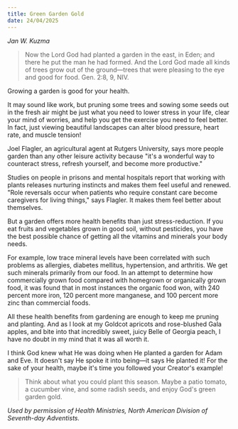 ```yaml
---
title: Green Garden Gold
date: 24/04/2025
---
```


_Jan W. Kuzma_

> <p></p>
> Now the Lord God had planted a garden in the east, in Eden; and there he put the man he had formed. And the Lord God made all kinds of trees grow out of the ground—trees that were pleasing to the eye and good for food. Gen. 2:8, 9, NIV.

Growing a garden is good for your health.

It may sound like work, but pruning some trees and sowing some seeds out in the fresh air might be just what you need to lower stress in your life, clear your mind of worries, and help you get the exercise you need to feel better. In fact, just viewing beautiful landscapes can alter blood pressure, heart rate, and muscle tension!

Joel Flagler, an agricultural agent at Rutgers University, says more people garden than any other leisure activity because "it's a wonderful way to counteract stress, refresh yourself, and become more productive."

Studies on people in prisons and mental hospitals report that working with plants releases nurturing instincts and makes them feel useful and renewed. "Role reversals occur when patients who require constant care become caregivers for living things," says Flagler. It makes them feel better about themselves.

But a garden offers more health benefits than just stress-reduction. If you eat fruits and vegetables grown in good soil, without pesticides, you have the best possible chance of getting all the vitamins and minerals your body needs.

For example, low trace mineral levels have been correlated with such problems as allergies, diabetes mellitus, hypertension, and arthritis. We get such minerals primarily from our food. In an attempt to determine how commercially grown food compared with homegrown or organically grown food, it was found that in most instances the organic food won, with 240 percent more iron, 120 percent more manganese, and 100 percent more zinc than commercial foods.

All these health benefits from gardening are enough to keep me pruning and planting. And as I look at my Goldcot apricots and rose-blushed Gala apples, and bite into that incredibly sweet, juicy Belle of Georgia peach, I have no doubt in my mind that it was all worth it.

I think God knew what He was doing when He planted a garden for Adam and Eve. It doesn't say He spoke it into being—it says He planted it! For the sake of your health, maybe it's time you followed your Creator's example!

> <callout></callout>
> Think about what you could plant this season. Maybe a patio tomato, a cucumber vine, and some radish seeds, and enjoy God's green garden gold.

_Used by permission of Health Ministries, North American Division of Seventh-day Adventists._